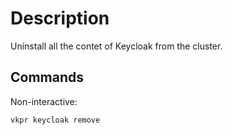 # Description

Uninstall all the contet of Keycloak from the cluster.

## Commands

Non-interactive:

```bash
vkpr keycloak remove
```
